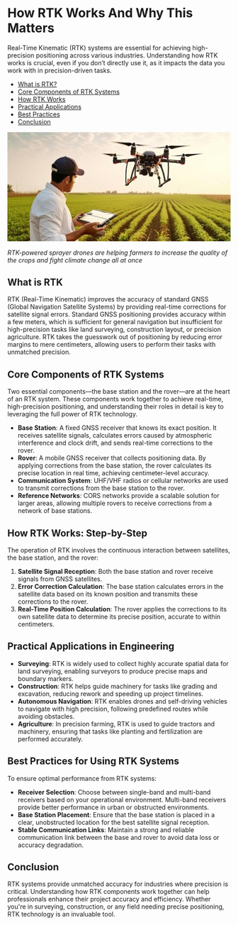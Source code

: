 # How RTK Works And Why This Matters

Real-Time Kinematic (RTK) systems are essential for achieving high-precision positioning across various industries. Understanding how RTK works is crucial, even if you don’t directly use it, as it impacts the data you work with in precision-driven tasks.

- [What is RTK?](#what-is-rtk)
- [Core Components of RTK Systems](#core-components-of-rtk-systems)
- [How RTK Works](#how-rtk-works-step-by-step)
- [Practical Applications](#practical-applications-in-engineering)
- [Best Practices](#best-practices-for-using-rtk-systems)
- [Conclusion](#conclusion)


![placeholder image](https://github.com/vladislavyelfimov/vladislavyelfimov.github.io/blob/1129bb2208300e3493836074c45ff5dff08098d3/10e6e7b73aa7a456bf7f7b149f3c88b4.jpg)

*RTK-powered sprayer drones are helping farmers to increase the quality of the crops and fight climate change all at once*


## What is RTK

RTK (Real-Time Kinematic) improves the accuracy of standard GNSS (Global Navigation Satellite Systems) by providing real-time corrections for satellite signal errors. Standard GNSS positioning provides accuracy within a few meters, which is sufficient for general navigation but insufficient for high-precision tasks like land surveying, construction layout, or precision agriculture. RTK takes the guesswork out of positioning by reducing error margins to mere centimeters, allowing users to perform their tasks with unmatched precision.

## Core Components of RTK Systems

Two essential components—the base station and the rover—are at the heart of an RTK system. These components work together to achieve real-time, high-precision positioning, and understanding their roles in detail is key to leveraging the full power of RTK technology.

- **Base Station**: A fixed GNSS receiver that knows its exact position. It receives satellite signals, calculates errors caused by atmospheric interference and clock drift, and sends real-time corrections to the rover.
- **Rover**: A mobile GNSS receiver that collects positioning data. By applying corrections from the base station, the rover calculates its precise location in real time, achieving centimeter-level accuracy.
- **Communication System**: UHF/VHF radios or cellular networks are used to transmit corrections from the base station to the rover.
- **Reference Networks**: CORS networks provide a scalable solution for larger areas, allowing multiple rovers to receive corrections from a network of base stations.

## How RTK Works: Step-by-Step

The operation of RTK involves the continuous interaction between satellites, the base station, and the rover:

1. **Satellite Signal Reception**: Both the base station and rover receive signals from GNSS satellites.
2. **Error Correction Calculation**: The base station calculates errors in the satellite data based on its known position and transmits these corrections to the rover.
3. **Real-Time Position Calculation**: The rover applies the corrections to its own satellite data to determine its precise position, accurate to within centimeters.

## Practical Applications in Engineering

- **Surveying**: RTK is widely used to collect highly accurate spatial data for land surveying, enabling surveyors to produce precise maps and boundary markers.
- **Construction**: RTK helps guide machinery for tasks like grading and excavation, reducing rework and speeding up project timelines.
- **Autonomous Navigation**: RTK enables drones and self-driving vehicles to navigate with high precision, following predefined routes while avoiding obstacles.
- **Agriculture**: In precision farming, RTK is used to guide tractors and machinery, ensuring that tasks like planting and fertilization are performed accurately.

## Best Practices for Using RTK Systems

To ensure optimal performance from RTK systems:

- **Receiver Selection**: Choose between single-band and multi-band receivers based on your operational environment. Multi-band receivers provide better performance in urban or obstructed environments.
- **Base Station Placement**: Ensure that the base station is placed in a clear, unobstructed location for the best satellite signal reception.
- **Stable Communication Links**: Maintain a strong and reliable communication link between the base and rover to avoid data loss or accuracy degradation.

## Conclusion

RTK systems provide unmatched accuracy for industries where precision is critical. Understanding how RTK components work together can help professionals enhance their project accuracy and efficiency. Whether you're in surveying, construction, or any field needing precise positioning, RTK technology is an invaluable tool.
